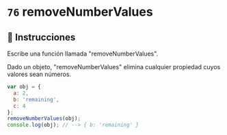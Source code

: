 # `76` removeNumberValues

## 📝 Instrucciones

Escribe una función llamada "removeNumberValues".

Dado un objeto, "removeNumberValues" elimina cualquier propiedad cuyos valores sean números.

```Javascript
var obj = {
  a: 2,
  b: 'remaining',
  c: 4
};
removeNumberValues(obj);
console.log(obj); // --> { b: 'remaining' }
```